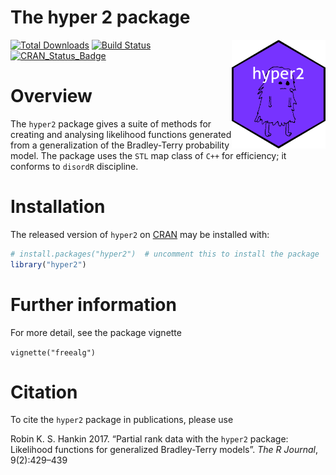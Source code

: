 The hyper 2 package
================

<!-- README.md is generated from README.Rmd. Please edit that file -->

<img src="man/figures/hyper2.png" width = "150" align="right" />

<!-- badges: start -->

[![Total
Downloads](https://cranlogs.r-pkg.org/badges/grand-total/freealg)](https://CRAN.R-project.org/package=freealg)
[![Build
Status](https://travis-ci.org/RobinHankin/freealg.svg?branch=master)](https://travis-ci.org/RobinHankin/freealg)
[![CRAN_Status_Badge](https://www.r-pkg.org/badges/version/freealg)](https://cran.r-project.org/package=freealg)
<!-- badges: end -->

# Overview

The `hyper2` package gives a suite of methods for creating and analysing
likelihood functions generated from a generalization of the
Bradley-Terry probability model. The package uses the `STL` map class of
`C++` for efficiency; it conforms to `disordR` discipline.

# Installation

The released version of `hyper2` on [CRAN](https://CRAN.R-project.org)
may be installed with:

``` r
# install.packages("hyper2")  # uncomment this to install the package
library("hyper2")
```

# Further information

For more detail, see the package vignette

`vignette("freealg")`

# Citation

To cite the `hyper2` package in publications, please use

Robin K. S. Hankin 2017. “Partial rank data with the `hyper2` package:
Likelihood functions for generalized Bradley-Terry models”. *The R
Journal*, 9(2):429–439
